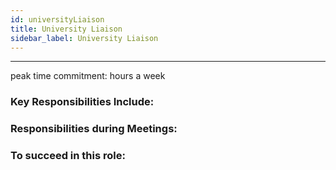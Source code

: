 ```yaml
---
id: universityLiaison
title: University Liaison
sidebar_label: University Liaison
---
```

***
peak time commitment: hours a week

### Key Responsibilities Include:

### Responsibilities during Meetings:

### To succeed in this role: